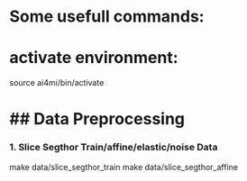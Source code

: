 # Some usefull commands:

# activate environment:
source ai4mi/bin/activate

# ## Data Preprocessing

### 1. Slice Segthor Train/affine/elastic/noise Data
make data/slice_segthor_train
make data/slice_segthor_affine


